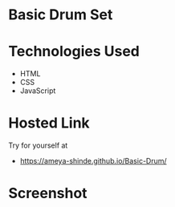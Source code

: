 # Basic Drum Set
# Technologies Used
- HTML
- CSS
- JavaScript

# Hosted Link
Try for yourself at 
- https://ameya-shinde.github.io/Basic-Drum/

# Screenshot
